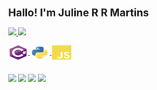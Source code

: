 ## Hallo! I'm Juline R R Martins 
 <div>
  <a href="https://github.com/julianerrm">
  <img height="200em" src="https://github-readme-stats.vercel.app/api?username=julianerrm&show_icons=true&hide_title=true&icon_color=677025&title_color=677025&text_color=DF712E&hide_border=true&bg_color=C2C262&include_all_commits=true&count_private=true"/>
  <img height="200em" src="https://github-readme-stats.vercel.app/api/top-langs/?username=rafaballerini&layout=compact&langs_count=7&hide_title=true&bg_color=C2C262&hide_border=true&text_color=566230&title_color=71813F"/>
</div>
<div style="display: inline_block"><br>
  <img align="center" alt="Rafa-Csharp" height="30" width="40" src="https://raw.githubusercontent.com/devicons/devicon/master/icons/csharp/csharp-original.svg">
  <img align="center" alt="Rafa-Python" height="30" width="40" src="https://raw.githubusercontent.com/devicons/devicon/master/icons/python/python-original.svg">
  <img align="center" alt="Rafa-Js" height="30" width="40" src="https://raw.githubusercontent.com/devicons/devicon/master/icons/javascript/javascript-plain.svg">

</div>
  
  ##
 
<div> 
 <a href="https://www.linkedin.com/in/juliane-rodrigues-ramiro-martins-b16b74149/" target="_blank"><img src="https://img.shields.io/badge/-LinkedIn-%230077B5?style=for-the-badge&logo=linkedin&logoColor=white" target="_blank"></a> 
 <a href="https://discord.gg/pDbY76q8Qf" target="_blank"><img src="https://img.shields.io/badge/Discord-7289DA?style=for-the-badge&logo=discord&logoColor=white" target="_blank"></a> 
 <a href = "mailto:julianerrm@hotmail.com"><img src="https://img.shields.io/badge/-Gmail-%23333?style=for-the-badge&logo=gmail&logoColor=white" target="_blank"></a>
 <a href="https://instagram.com/julianerrm" target="_blank"><img src="https://img.shields.io/badge/-Instagram-%23E4405F?style=for-the-badge&logo=instagram&logoColor=white" target="_blank"></a>
 
 
</div>









<!---

- 👋 Hi, I’m @julianerrm
- 👀 I’m interested in ...
- 🌱 I’m currently learning ...
- 💞️ I’m looking to collaborate on ...
- 📫 How to reach me ...


julianerrm/julianerrm is a ✨ special ✨ repository because its `README.md` (this file) appears on your GitHub profile.
You can click the Preview link to take a look at your changes.
--->
